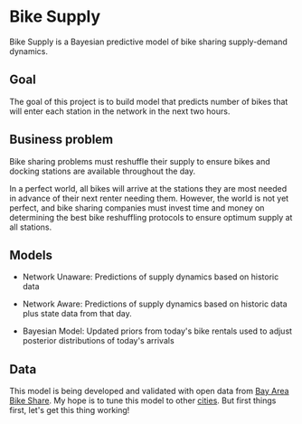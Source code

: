 # Bike Supply

Bike Supply is a Bayesian predictive model of bike sharing supply-demand dynamics.

## Goal

The goal of this project is to build model that predicts number of bikes that will enter each station in the network in the next two hours. 

## Business problem 

Bike sharing problems must reshuffle their supply to ensure bikes and docking stations are available throughout the day. 

In a perfect world, all bikes will arrive at the stations they are most needed in advance of their next renter needing them. However, the world is not yet perfect, and bike sharing companies must invest time and money on determining the best bike reshuffling protocols to ensure optimum supply at all stations. 

## Models

* Network Unaware: Predictions of supply dynamics based on historic data

* Network Aware: Predictions of supply dynamics based on historic data plus state data from that day. 

* Bayesian Model: Updated priors from today's bike rentals used to adjust posterior distributions of today's arrivals

## Data

This model is being developed and validated with open data from [Bay Area Bike Share](http://www.bayareabikeshare.com/open-data). My hope is to tune this model to other [cities](https://github.com/BetaNYC/Bike-Share-Data-Best-Practices/wiki/Bike-Share-Data-Systems). But first things first, let's get this thing working!



